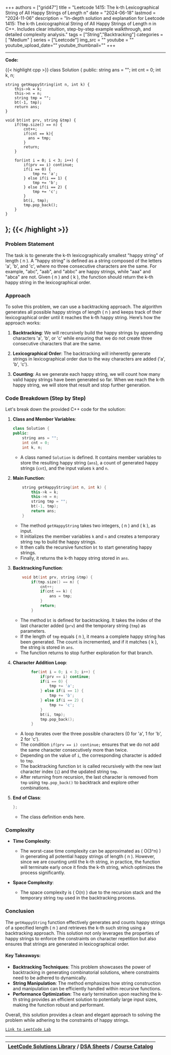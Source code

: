 
+++
authors = ["grid47"]
title = "Leetcode 1415: The k-th Lexicographical String of All Happy Strings of Length n"
date = "2024-06-18"
lastmod = "2024-11-06"
description = "In-depth solution and explanation for Leetcode 1415: The k-th Lexicographical String of All Happy Strings of Length n in C++. Includes clear intuition, step-by-step example walkthrough, and detailed complexity analysis."
tags = ["String","Backtracking"]
categories = [
    "Medium"
]
series = ["Leetcode"]
img_src = ""
youtube = ""
youtube_upload_date=""
youtube_thumbnail=""
+++



---
**Code:**

{{< highlight cpp >}}
class Solution {
public:
    string ans = "";
    int cnt = 0;
    int k, n;
    
    string getHappyString(int n, int k) {
        this->k = k;
        this->n = n;
        string tmp = "";
        bt(-1, tmp);
        return ans;
    }
    
    void bt(int prv, string &tmp) {
        if(tmp.size() == n) {
            cnt++;
            if(cnt == k){
              ans = tmp;  
            } 
            return;
        }

        for(int i = 0; i < 3; i++) {
            if(prv == i) continue;
            if(i == 0) {
                tmp += 'a';
            } else if(i == 1) {
                tmp += 'b';
            } else if(i == 2) {
                tmp += 'c';
            }
            bt(i, tmp);
            tmp.pop_back();
        }
    }
};
{{< /highlight >}}
---

### Problem Statement

The task is to generate the k-th lexicographically smallest "happy string" of length \( n \). A "happy string" is defined as a string composed of the letters 'a', 'b', and 'c', where no three consecutive characters are the same. For example, "abc", "aab", and "abbc" are happy strings, while "aaa" and "abca" are not. Given \( n \) and \( k \), the function should return the k-th happy string in the lexicographical order.

### Approach

To solve this problem, we can use a backtracking approach. The algorithm generates all possible happy strings of length \( n \) and keeps track of their lexicographical order until it reaches the k-th happy string. Here’s how the approach works:

1. **Backtracking**: We will recursively build the happy strings by appending characters 'a', 'b', or 'c' while ensuring that we do not create three consecutive characters that are the same.

2. **Lexicographical Order**: The backtracking will inherently generate strings in lexicographical order due to the way characters are added ('a', 'b', 'c').

3. **Counting**: As we generate each happy string, we will count how many valid happy strings have been generated so far. When we reach the k-th happy string, we will store that result and stop further generation.

### Code Breakdown (Step by Step)

Let's break down the provided C++ code for the solution:

1. **Class and Member Variables**:
   ```cpp
   class Solution {
   public:
       string ans = "";
       int cnt = 0;
       int k, n;
   ```

   - A class named `Solution` is defined. It contains member variables to store the resulting happy string (`ans`), a count of generated happy strings (`cnt`), and the input values `k` and `n`.

2. **Main Function**:
   ```cpp
       string getHappyString(int n, int k) {
           this->k = k;
           this->n = n;
           string tmp = "";
           bt(-1, tmp);
           return ans;
       }
   ```

   - The method `getHappyString` takes two integers, \( n \) and \( k \), as input.
   - It initializes the member variables `k` and `n` and creates a temporary string `tmp` to build the happy strings.
   - It then calls the recursive function `bt` to start generating happy strings.
   - Finally, it returns the k-th happy string stored in `ans`.

3. **Backtracking Function**:
   ```cpp
       void bt(int prv, string &tmp) {
           if(tmp.size() == n) {
               cnt++;
               if(cnt == k) {
                   ans = tmp;  
               } 
               return;
           }
   ```

   - The method `bt` is defined for backtracking. It takes the index of the last character added (`prv`) and the temporary string (`tmp`) as parameters.
   - If the length of `tmp` equals \( n \), it means a complete happy string has been generated. The count is incremented, and if it matches \( k \), the string is stored in `ans`.
   - The function returns to stop further exploration for that branch.

4. **Character Addition Loop**:
   ```cpp
           for(int i = 0; i < 3; i++) {
               if(prv == i) continue;
               if(i == 0) {
                   tmp += 'a';
               } else if(i == 1) {
                   tmp += 'b';
               } else if(i == 2) {
                   tmp += 'c';
               }
               bt(i, tmp);
               tmp.pop_back();
           }
   ```

   - A loop iterates over the three possible characters (0 for 'a', 1 for 'b', 2 for 'c').
   - The condition `if(prv == i) continue;` ensures that we do not add the same character consecutively more than twice.
   - Depending on the value of `i`, the corresponding character is added to `tmp`.
   - The backtracking function `bt` is called recursively with the new last character index (`i`) and the updated string `tmp`.
   - After returning from recursion, the last character is removed from `tmp` using `tmp.pop_back()` to backtrack and explore other combinations.

5. **End of Class**:
   ```cpp
   };
   ```

   - The class definition ends here.

### Complexity

- **Time Complexity**:
  - The worst-case time complexity can be approximated as \( O(3^n) \) in generating all potential happy strings of length \( n \). However, since we are counting until the k-th string, in practice, the function will terminate early once it finds the k-th string, which optimizes the process significantly.

- **Space Complexity**:
  - The space complexity is \( O(n) \) due to the recursion stack and the temporary string `tmp` used in the backtracking process.

### Conclusion

The `getHappyString` function effectively generates and counts happy strings of a specified length \( n \) and retrieves the k-th such string using a backtracking approach. This solution not only leverages the properties of happy strings to enforce the constraints on character repetition but also ensures that strings are generated in lexicographical order. 

#### Key Takeaways:

- **Backtracking Techniques**: This problem showcases the power of backtracking in generating combinatorial solutions, where constraints need to be adhered to dynamically.
- **String Manipulation**: The method emphasizes how string construction and manipulation can be efficiently handled within recursive functions.
- **Performance Optimization**: The early termination upon reaching the k-th string provides an efficient solution to potentially large input sizes, making the function robust and performant.

Overall, this solution provides a clean and elegant approach to solving the problem while adhering to the constraints of happy strings.

[`Link to LeetCode Lab`](https://leetcode.com/problems/the-k-th-lexicographical-string-of-all-happy-strings-of-length-n/description/)

---

| [LeetCode Solutions Library](https://grid47.xyz/leetcode/) / [DSA Sheets](https://grid47.xyz/sheets/) / [Course Catalog](https://grid47.xyz/courses/) |
| --- |

